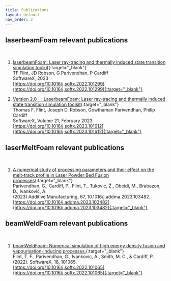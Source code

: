 ```yaml
---
title: Publications  
layout: default
nav_order: 3
---
```



## laserbeamFoam relevant publications

<br>

1. [laserbeamFoam: Laser ray-tracing and thermally induced state transition simulation toolkit](https://www.sciencedirect.com/science/article/pii/S2352711022002175){:target="_blank"}<br>
  TF Flint, JD Robson, G Parivendhan, P Cardiff <br>
  SoftwareX, 2023 <br>
  [https://doi.org/10.1016/j.softx.2022.101299](https://doi.org/10.1016/j.softx.2022.101299){:target="_blank"}

2. [Version 2.0 — LaserbeamFoam: Laser ray-tracing and thermally induced state transition simulation toolkit](https://www.sciencedirect.com/science/article/pii/S2352711023003084){:target="_blank"}<br>
  Thomas F. Flint, Joseph D. Robson, Gowthaman Parivendhan, Philip Cardiff <br>
  SoftwareX, Volume 21, February 2023<br>
  [https://doi.org/10.1016/j.softx.2023.101612](https://doi.org/10.1016/j.softx.2023.101612){:target="_blank"}

## laserMeltFoam relevant publications

<br>


1. [A numerical study of processing parameters and their effect on the melt-track profile in Laser Powder Bed Fusion processes](https://www.sciencedirect.com/science/article/pii/S2214860423000957){:target="_blank"} <br>
Parivendhan, G., Cardiff, P., Flint, T., Tuković, Ž., Obeidi, M., Brabazon, D., Ivanković, A. <br>
(2023) Additive Manufacturing, 67, 10.1016/j.addma.2023.103482.<br>
[https://doi.org/10.1016/j.addma.2023.103482](https://doi.org/10.1016/j.addma.2023.103482){:target="_blank"}

## beamWeldFoam relevant publications

<br>

1. [beamWeldFoam: Numerical simulation of high energy density fusion and vapourisation-inducing processes.](https://www.sciencedirect.com/science/article/pii/S2352711022000504){:target="_blank"} <br>
Flint, T. F., Parivendhan, G., Ivankovic, A., Smith, M. C., & Cardiff, P. <br>
(2022).  SoftwareX, 18, 101065. <br>
[https://doi.org/10.1016/j.softx.2022.101065](https://doi.org/10.1016/j.softx.2022.101065){:target="_blank"}